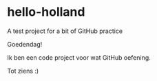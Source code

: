 # hello-holland
A test project for a bit of GitHub practice

Goedendag!

Ik ben een code project voor wat GitHub oefening.

Tot ziens :)
